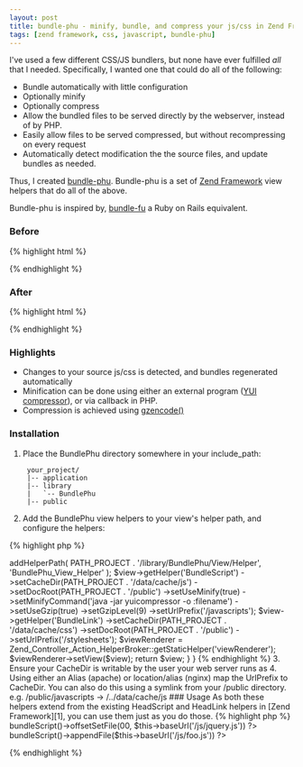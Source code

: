 ```yaml
---
layout: post
title: bundle-phu - minify, bundle, and compress your js/css in Zend Framework
tags: [zend framework, css, javascript, bundle-phu]
---
```


I've used a few different CSS/JS bundlers, but none have ever fulfilled _all_ 
that I needed. Specifically, I wanted one that could do all of the following:

* Bundle automatically with little configuration
* Optionally minify
* Optionally compress
* Allow the bundled files to be served directly by the webserver, instead of 
by PHP.
* Easily allow files to be served compressed, but without recompressing on every request
* Automatically detect modification the the source files, and update bundles as needed.

Thus, I created [bundle-phu][1]. Bundle-phu is a set of [Zend Framework][2] view helpers
that do all of the above.

Bundle-phu is inspired by, [bundle-fu][4] a Ruby on Rails equivalent.

### Before

{% highlight html %}
<script type="text/javascript" src="/js/jquery.js"></script>
<script type="text/javascript" src="/js/foo.js"></script>
<script type="text/javascript" src="/js/bar.js"></script>
<script type="text/javascript" src="/js/baz.js"></script>
<link media="screen" type="text/css" href="/css/jquery.css" />
<link media="screen" type="text/css" href="/css/foo.css" />
<link media="screen" type="text/css" href="/css/bar.css" />
<link media="screen" type="text/css" href="/css/baz.css" />
{% endhighlight %}
    
### After

{% highlight html %}
<script type="text/javascript" src="bundle_3f8ca8371a8203fcdd8a82.css?1234567890"></script>
<link type="text/css" src="bundle_3f8ca8371a8203fcdd8a82.css?1234567890"></script>
{% endhighlight %}

### Highlights

* Changes to your source js/css is detected, and bundles regenerated automatically
* Minification can be done using either an external program ([YUI compressor][5]), or
via callback in PHP.
* Compression is achieved using [gzencode()][6]

### Installation

1. Place the BundlePhu directory somewhere in your include_path:

        your_project/
        |-- application
        |-- library
        |   `-- BundlePhu
        |-- public

2. Add the BundlePhu view helpers to your view's helper path, and configure the helpers:

{% highlight php %}
<?php
class Bootstrap extends Zend_Application_Bootstrap_Bootstrap
{
    protected function _initView()
    {
        $view = new Zend_View();
        $view->addHelperPath(
            PATH_PROJECT . '/library/BundlePhu/View/Helper',
            'BundlePhu_View_Helper'
        );

        $view->getHelper('BundleScript')
            ->setCacheDir(PATH_PROJECT . '/data/cache/js')
            ->setDocRoot(PATH_PROJECT . '/public')
            ->setUseMinify(true)
            ->setMinifyCommand('java -jar yuicompressor -o :filename')
            ->setUseGzip(true)
            ->setGzipLevel(9)
            ->setUrlPrefix('/javascripts');

        $view->getHelper('BundleLink')
            ->setCacheDir(PATH_PROJECT . '/data/cache/css')
            ->setDocRoot(PATH_PROJECT . '/public')
            ->setUrlPrefix('/stylesheets');

        $viewRenderer = Zend_Controller_Action_HelperBroker::getStaticHelper('viewRenderer');
        $viewRenderer->setView($view);
        return $view;
    }
}
{% endhighlight %}

3.  Ensure your CacheDir is writable by the user your web server runs as
4.  Using either an Alias (apache) or location/alias (nginx) map the UrlPrefix to CacheDir.
    You can also do this using a symlink from your /public directory.
    e.g. /public/javascripts -> /../data/cache/js

### Usage

As both these helpers extend from the existing HeadScript and HeadLink helpers in [Zend Framework][1],
you can use them just as you do those.
  
{% highlight php %}
<? $this->bundleScript()->offsetSetFile(00, $this->baseUrl('/js/jquery.js')) ?>
<? $this->bundleScript()->appendFile($this->baseUrl('/js/foo.js')) ?>
{% endhighlight %}


[1]: http://github.com/hobodave/bundle-phu
[2]: http://framework.zend.com/
[3]: http://github.com/hobodave/bundle-phu/issues
[4]: http://code.google.com/p/bundle-fu/
[5]: http://developer.yahoo.com/yui/compressor/
[6]: http://php.net/gzencode